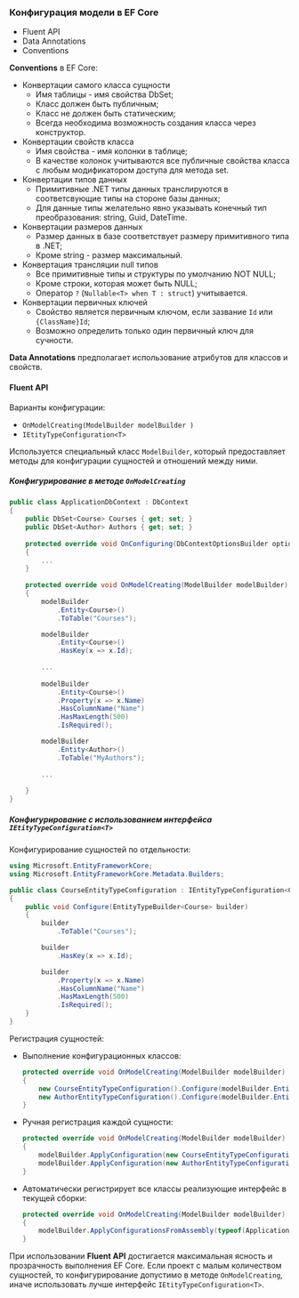 ### Конфигурация модели в EF Core

- Fluent API
- Data Annotations
- Conventions



**Conventions** в EF Core:

- Конвертации самого класса сущности
  - Имя таблицы - имя свойства DbSet;
  - Класс должен быть публичным;
  - Класс не должен быть статическим;
  - Всегда необходима возможность создания класса через конструктор.
- Конвертации свойств класса
  - Имя свойства - имя колонки в таблице;
  - В качестве колонок учитываются все публичные свойства класса с любым модификатором доступа для метода set.
- Конвертации типов данных
  - Примитивные .NET типы данных транслируются в соответсвующие типы на стороне базы данных;
  - Для данные типы желательно явно указывать конечный тип преобразования: string, Guid, DateTime.
- Конвертации размеров данных
  - Размер данных в базе соответствует размеру примитивного типа в .NET;
  - Кроме string - размер максимальный.
- Конвертация трансляции null типов
  - Все примитивные типы и структуры по умолчанию NOT NULL;
  - Кроме строки, которая может быть NULL;
  - Оператор `?` (`Nullable<T> when T : struct`) учитывается.
- Конвертации первичных ключей
  - Свойство является первичным ключом, если зазвание `Id` или `{ClassName}Id`;
  - Возможно определить только один первичный ключ для сучности.

**Data Annotations** предполагает использование атрибутов для классов и свойств.



#### Fluent API

Варианты конфигурации:

- `OnModelCreating(ModelBuilder modelBuilder )`
- `IEtityTypeConfiguration<T>`

Используется специальный класс `ModelBuilder`, который предоставляет методы для конфигурации сущностей и отношений между ними.



##### Конфигурирование в методе `OnModelCreating`

```c#
public class ApplicationDbContext : DbContext
{
    public DbSet<Course> Courses { get; set; }
    public DbSet<Author> Authors { get; set; }
    
    protected override void OnConfiguring(DbContextOptionsBuilder optionsBuilder)
    {
        ...
    }
    
    protected override void OnModelCreating(ModelBuilder modelBuilder)
    {
        modelBuilder
            .Entity<Course>()
            .ToTable("Courses");

        modelBuilder
            .Entity<Course>()
            .HasKey(x => x.Id);
        
        ...
        
        modelBuilder
            .Entity<Course>()
            .Property(x => x.Name)
            .HasColumnName("Name")
            .HasMaxLength(500)
            .IsRequired();

        modelBuilder
            .Entity<Author>()
            .ToTable("MyAuthors");
        
        ...
        
    }
}
```



##### Конфигурирование с использованием интерфейса `IEtityTypeConfiguration<T>`

Конфигурирование сущностей по отдельности:

```c#
using Microsoft.EntityFrameworkCore;
using Microsoft.EntityFrameworkCore.Metadata.Builders;

public class CourseEntityTypeConfiguration : IEntityTypeConfiguration<Course>
{
    public void Configure(EntityTypeBuilder<Course> builder)
    {
        builder
            .ToTable("Courses");

        builder
            .HasKey(x => x.Id);

        builder
            .Property(x => x.Name)
            .HasColumnName("Name")
            .HasMaxLength(500)
            .IsRequired();
    }
}
```

Регистрация сущностей:

- Выполнение конфигурационных классов:

  ```c#
  protected override void OnModelCreating(ModelBuilder modelBuilder)
  {
      new CourseEntityTypeConfiguration().Configure(modelBuilder.Entity<Course>());
      new AuthorEntityTypeConfiguration().Configure(modelBuilder.Entity<Author>());
  }
  ```

- Ручная регистрация каждой сущности:

  ```c#
  protected override void OnModelCreating(ModelBuilder modelBuilder)
  {
      modelBuilder.ApplyConfiguration(new CourseEntityTypeConfiguration());
      modelBuilder.ApplyConfiguration(new AuthorEntityTypeConfiguration());
  }
  ```

- Автоматически регистрирует все классы реализующие интерфейс в текущей сборки:

  ```c#
  protected override void OnModelCreating(ModelBuilder modelBuilder)
  {
      modelBuilder.ApplyConfigurationsFromAssembly(typeof(ApplicationDbContext).Assembly);
  }
  ```

  

При использовании **Fluent API** достигается максимальная ясность и прозрачность выполнения EF Core. Если проект с малым количеством сущностей, то конфигурирование допустимо в методе `OnModelCreating`, иначе использовать лучше интерфейс `IEtityTypeConfiguration<T>`.